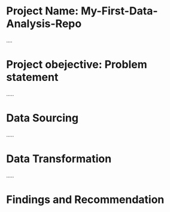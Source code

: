 # Project Name: My-First-Data-Analysis-Repo

....
# Project obejective: Problem statement



.....
# Data Sourcing



.....
# Data Transformation



.....
# Findings and Recommendation
